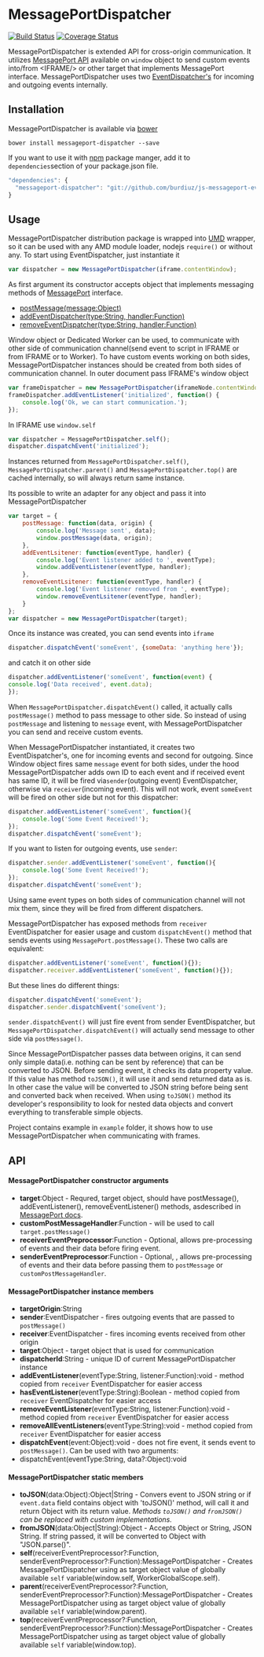 # MessagePortDispatcher

[![Build Status](https://travis-ci.org/burdiuz/js-messageport-event-dispatcher.svg?branch=master)](https://travis-ci.org/burdiuz/js-messageport-event-dispatcher)
[![Coverage Status](https://coveralls.io/repos/github/burdiuz/js-messageport-event-dispatcher/badge.svg?branch=master)](https://coveralls.io/github/burdiuz/js-messageport-event-dispatcher?branch=master)

MessagePortDispatcher is extended API for cross-origin communication. It utilizes [MessagePort API](https://developer.mozilla.org/en-US/docs/Web/API/MessagePort) available on `window` object to send custom events into/from &lt;IFRAME/&gt; or other target that implements MessagePort interface. MessagePortDispatcher uses two [EventDispatcher's](https://github.com/burdiuz/js-event-dispatcher) for incoming and outgoing events internally.


## Installation
MessagePortDispatcher is available via [bower](http://bower.io/)
```
bower install messageport-dispatcher --save
```
If you want to use it with [npm](https://www.npmjs.com/) package manger, add it to `dependencies`section of your package.json file.
```javascript
"dependencies": {
  "messageport-dispatcher": "git://github.com/burdiuz/js-messageport-event-dispatcher.git"
}
```

## Usage
MessagePortDispatcher distribution package is wrapped into [UMD](https://github.com/umdjs/umd) wrapper, so it can be used with any AMD module loader, nodejs `require()` or without any.
To start using EventDispatcher, just instantiate it
```javascript
var dispatcher = new MessagePortDispatcher(iframe.contentWindow);
```
As first argument its constructor accepts object that implements messaging methods of [MessagePort](https://developer.mozilla.org/en-US/docs/Web/API/MessagePort) interface.

 - [postMessage(message:Object)](https://developer.mozilla.org/en-US/docs/Web/API/MessagePort/postMessage)
 - [addEventDispatcher(type:String, handler:Function)](https://developer.mozilla.org/en-US/docs/Web/API/EventTarget/addEventListener)
 - [removeEventDispatcher(type:String, handler:Function)](https://developer.mozilla.org/en-US/docs/Web/API/EventTarget/removeEventListener)  

Window object or Dedicated Worker can be used, to communicate with other side of communication channel(send event to script in IFRAME or from IFRAME or to Worker).  To have custom events working on both sides, MessagePortDispatcher instances should be created from both sides of communication channel.
In outer document pass IFRAME's window object
```javascript
var frameDispatcher = new MessagePortDispatcher(iframeNode.contentWindow);
frameDispatcher.addEventListener('initialized', function() {
	console.log('Ok, we can start communication.');
});
```
In IFRAME use `window.self`
```javascript
var dispatcher = MessagePortDispatcher.self();
dispatcher.dispatchEvent('initialized');
```
Instances returned from `MessagePortDispatcher.self()`, `MessagePortDispatcher.parent()` and `MessagePortDispatcher.top()` are cached internally, so will always return same instance.

Its possible to write an adapter for any object and pass it into MessagePortDispatcher
```javascript
var target = {
	postMessage: function(data, origin) {
		console.log('Message sent', data);
		window.postMessage(data, origin);
	},
	addEventLsitener: function(eventType, handler) {
		console.log('Event listener added to ', eventType);
		window.addEventListener(eventType, handler);
	},
	removeEventLsitener: function(eventType, handler) {
		console.log('Event listener removed from ', eventType);
		window.removeEventLsitener(eventType, handler);
	}
};
var dispatcher = new MessagePortDispatcher(target);
```

Once its instance was created, you can send events into `iframe`
```javascript
dispatcher.dispatchEvent('someEvent', {someData: 'anything here'});
```
and catch it on other side
```javascript
dispatcher.addEventListener('someEvent', function(event) {
console.log('Data received', event.data);
});
```
When `MessagePortDispatcher.dispatchEvent()` called, it actually calls `postMessage()` method to pass message to other side. So instead of using `postMessage` and listening to `message` event, with MessagePortDispatcher you can send and receive custom events.  

When MessagePortDispatcher instantiated, it creates two EventDispatcher's, one for incoming events and second for outgoing. Since Window object fires same `message` event for both sides, under the hood MessagePortDispatcher adds own ID to each event and if received event has same ID, it will be fired via`sender`(outgoing event) EventDispatcher, otherwise via `receiver`(incoming event).
This will not work, event `someEvent` will be fired on other side but not for this dispatcher:
```javascript
dispatcher.addEventListener('someEvent', function(){
	console.log('Some Event Received!');
});
dispatcher.dispatchEvent('someEvent');
```
If you want to listen for outgoing events, use `sender`:
```javascript
dispatcher.sender.addEventListener('someEvent', function(){
	console.log('Some Event Received!');
});
dispatcher.dispatchEvent('someEvent');
```
Using same event types on both sides of communication channel will not mix them, since they will be fired from different dispatchers.

MessagePortDispatcher has exposed methods from `receiver` EventDispatcher for easier usage and custom `dispatchEvent()` method that sends events using `MessagePort.postMessage()`.
These two calls are equivalent:
```javascript
dispatcher.addEventListener('someEvent', function(){});
dispatcher.receiver.addEventListener('someEvent', function(){});
```
But these lines do different things:
```javascript
dispatcher.dispatchEvent('someEvent');
dispatcher.sender.dispatchEvent('someEvent');
```
`sender.dispatchEvent()` will just fire event from sender EventDispatcher, but `MessagePortDispatcher.dispatchEvent()` will actually send message to other side via `postMessage()`.

Since MessagePortDispatcher passes data between origins, it can send only simple data(i.e. nothing can be sent by reference) that can be converted to JSON. Before sending event, it checks its data property value. If this value has method `toJSON()`, it will use it and send returned data as is. In other case the value will be converted to JSON string before being sent and converted back when received. When using `toJSON()` method its developer's responsibility to look for nested data objects and convert everything to transferable simple objects.

Project contains example in `example` folder, it shows how to use MessagePortDispatcher when communicating with frames.

## API

#### MessagePortDispatcher constructor arguments
 - **target**:Object - Requred, target object, should have postMessage(), addEventListener(), removeEventListener() methods, asdescribed in [MessagePort docs](https://developer.mozilla.org/en-US/docs/Web/API/MessagePort).
 - **customPostMessageHandler**:Function -  will be used to call `target.postMessage()`
 - **receiverEventPreprocessor**:Function - Optional, allows pre-processing of events and their data before firing event.
 - **senderEventPreprocessor**:Function - Optional, , allows pre-processing of events and their data before passing them to `postMessage` or `customPostMessageHandler`.

#### MessagePortDispatcher instance members
 - **targetOrigin**:String
 - **sender**:EventDispatcher - fires outgoing events that are passed to `postMessage()`
 - **receiver**:EventDispatcher - fires incoming events received from other origin
 - **target**:Object - target object that is used for communication
 - **dispatcherId**:String - unique ID of current MessagePortDispatcher instance
 - **addEventListener**(eventType:String, listener:Function):void - method copied from `receiver` EventDispatcher for easier access
 - **hasEventListener**(eventType:String):Boolean - method copied from `receiver` EventDispatcher for easier access
 - **removeEventListener**(eventType:String, listener:Function):void - method copied from `receiver` EventDispatcher for easier access
 - **removeAllEventListeners**(eventType:String):void - method copied from `receiver` EventDispatcher for easier access
 - **dispatchEvent**(event:Object):void - does not fire event, it sends event to `postMessage()`. Can be used with two arguments:
  - dispatchEvent(eventType:String, data?:Object):void

#### MessagePortDispatcher static members
 - **toJSON**(data:Object):Object|String - Convers event to JSON string or if `event.data` field contains object with 'toJSON()' method, will call it and return Object with its return value.  *Methods `toJSON()` and `fromJSON()` can be replaced with custom implementations.*
 - **fromJSON**(data:Object|String):Object - Accepts Object or String, JSON String. If string passed, it will be converted to Object with "JSON.parse()".
 - **self**(receiverEventPreprocessor?:Function, senderEventPreprocessor?:Function):MessagePortDispatcher - Creates MessagePortDispatcher using as target object value of globally available `self` variable(window.self, WorkerGlobalScope.self).
 - **parent**(receiverEventPreprocessor?:Function, senderEventPreprocessor?:Function):MessagePortDispatcher - Creates MessagePortDispatcher using as target object value of globally available `self` variable(window.parent).
 - **top**(receiverEventPreprocessor?:Function, senderEventPreprocessor?:Function):MessagePortDispatcher - Creates MessagePortDispatcher using as target object value of globally available `self` variable(window.top).